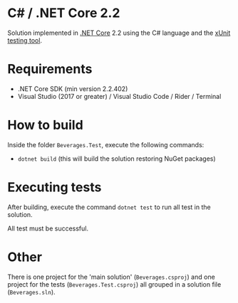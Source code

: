 # C# / .NET Core 2.2

Solution implemented in [.NET Core](https://dotnet.microsoft.com/) 2.2 using the C# language and the [xUnit testing tool](https://xunit.net/).

# Requirements

- .NET Core SDK (min version 2.2.402)
- Visual Studio (2017 or greater) / Visual Studio Code / Rider / Terminal

# How to build

Inside the folder `Beverages.Test`, execute the following commands:

- `dotnet build` (this will build the solution restoring NuGet packages)

# Executing tests

After building, execute the command `dotnet test` to run all test in the solution.

All test must be successful.

# Other

There is one project for the 'main solution' (`Beverages.csproj`) and one project for the tests (`Beverages.Test.csproj`) all grouped in a solution file (`Beverages.sln`).